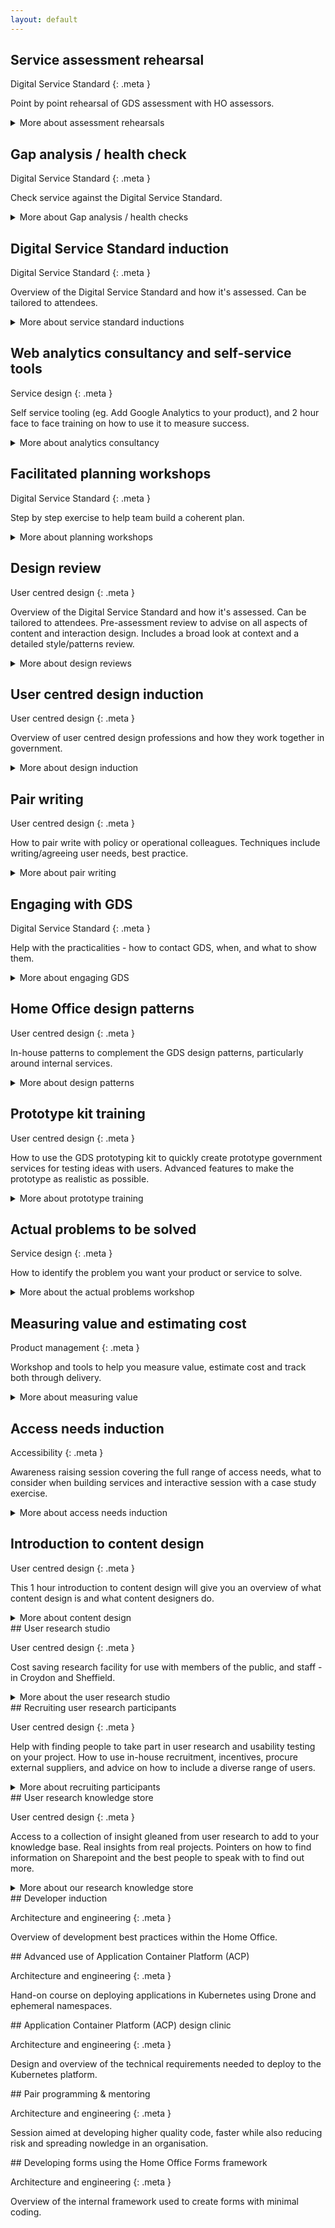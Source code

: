```yaml
---
layout: default
---
```


<div class="content" markdown="1">

## Service assessment rehearsal

Digital Service Standard
{: .meta }

Point by point rehearsal of GDS assessment with HO assessors.

<details>
  <summary><span class="summary">More about assessment rehearsals</span></summary>
  <div class="panel panel-border-narrow">
    <h3>Benefits:</h3>
    <ul class="list list-bullet">
      <li>reduce risk of failing or being unprepared for the GDS assessment</li>
      <li>identify any points where team may need to prepare more information</li>
    </ul>
    <h3>Outputs:</h3>
    <ul class="list list-bullet">
      <li>a written report with clear findings and recommendations</li>
      <li>feedback on the presentation</li>
    </ul>
    <div class="button-secondary"><a href="mailto:CentreOfExcellenceCentral@digital.homeoffice.gov.uk?subject=Book%20an%20assessment%20rehearsal">Book an assessment rehearsal</a></div>  
  </div>
</details>   

</div>




<div class="content" markdown="1">

## Gap analysis / health check

Digital Service Standard
{: .meta }

Check service against the Digital Service Standard.

<details>
  <summary><span class="summary">More about Gap analysis / health checks</span></summary>
  <div class="panel panel-border-narrow">
    <h3>Benefits:</h3>
    <ul class="list list-bullet">
      <li>understand where your service is against the standard, so we can offer the right support for future development</li>
    </ul>
    <h3>Outputs:</h3>
    <ul class="list list-bullet">
      <li>feedback at the end of the session, with follow up if needed</li>
    </ul>
    <div class="button-secondary"><a href="mailto:CentreOfExcellenceCentral@digital.homeoffice.gov.uk?subject=Book%20a%20analysis/healthcheck">Book a analysis/health check</a></div>
  </div>
</details>  

</div>



<div class="content" markdown="1">

## Digital Service Standard induction

Digital Service Standard
{: .meta }

Overview of the Digital Service Standard and how it's assessed. Can be tailored to attendees.

<details>
  <summary><span class="summary">More about service standard inductions</span></summary>
  <div class="panel panel-border-narrow">
    <h3>Benefits:</h3>
    <ul class="list list-bullet">
      <li>raise awareness of what the Digital Service Standard is and what it means for the team</li>
      <li>build understanding of how to build the right products in the right way, from the start</li>
    </ul>
    <h3>Outputs:</h3>
    <ul class="list list-bullet">
      <li>team gains basic understanding of the Digital Service Standard and how it's applied</li>
    </ul>
    <div class="button-secondary"><a href="mailto:CentreOfExcellenceCentral@digital.homeoffice.gov.uk?subject=Book%20a%20standards%induction">Book a standards induction</a></div>
  </div>
</details>

</div>




<div class="content" markdown="1">

## Web analytics consultancy and self-service tools

Service design
{: .meta }

Self service tooling (eg. Add Google Analytics to your product), and 2 hour face to face training on how to use it to measure success.

<details>
  <summary><span class="summary">More about analytics consultancy</span></summary>
  <div class="panel panel-border-narrow">
    <h3>Benefits:</h3>
    <ul class="list list-bullet">
      <li>learn to identify the right problem to solve and measure how your service is performing</li>
    </ul>
    <h3>Outputs:</h3>
    <ul class="list list-bullet">
      <li>identify the right analytics tools to use, and an initial set of things to help measure success</li>
    </ul>
    <div class="button-secondary"><a href="mailto:CentreOfExcellenceCentral@digital.homeoffice.gov.uk?subject=Book%20a%20analytics%20consultancy">Book a analytics consultancy</a></div>
  </div>
</details>

</div>




<div class="content" markdown="1">

## Facilitated planning workshops

Digital Service Standard
{: .meta }

Step by step exercise to help team build a coherent plan.

<details>
  <summary><span class="summary">More about planning workshops</span></summary>
  <div class="panel panel-border-narrow">
    <h3>Benefits:</h3>
    <ul class="list list-bullet">
      <li>ensure your plan is sound, achievable and understood by the team who will be delivering it</li>
    </ul>
    <h3>Outputs:</h3>
    <ul class="list list-bullet">
      <li>documented goals, success measurements, high level planning steps, risks and dependencies, agreed way of working</li>
      <li>plans more likely to meet deadlines and goals</li>
      <li>ongoing support from the centre of excellence for duration of the phase</li>
    </ul>
    <div class="button-secondary"><a href="mailto:CentreOfExcellenceCentral@digital.homeoffice.gov.uk?subject=Book%20a%20planning%20workshop">Book a planning workshop</a></div>
  </div>
</details>

</div>




<div class="content" markdown="1">

## Design review

User centred design
{: .meta }

Overview of the Digital Service Standard and how it's assessed. Can be tailored to attendees. Pre-assessment review to advise on all aspects of content and interaction design. Includes a broad look at context and a detailed style/patterns review.

<details>
  <summary><span class="summary">More about design reviews</span></summary>
  <div class="panel panel-border-narrow">
    <h3>Benefits:</h3>
    <ul class="list list-bullet">
      <li>design services that are more likely to meet points 12 and 13 of the Digital Service Standard</li>
    </ul>
    <h3>Outputs:</h3>
    <ul class="list list-bullet">
      <li>written review with clear recommendations</li>
    </ul>
    <div class="button-secondary"><a href="mailto:CentreOfExcellenceCentral@digital.homeoffice.gov.uk?subject=Book%20a%20design%20review">Book a design review</a></div>
  </div>
</details>

</div>




<div class="content" markdown="1">

## User centred design induction

User centred design
{: .meta }

Overview of user centred design professions and how they work together in government.

<details>
  <summary><span class="summary">More about design induction</span></summary>
  <div class="panel panel-border-narrow">
    <h3>Benefits:</h3>
    <ul class="list list-bullet">
      <li>help research and design people understand boundaries and overlap between roles</li>
    </ul>
    <h3>Outputs:</h3>
    <ul class="list list-bullet">
      <li>Consistent approach to user centred design</li>
    </ul>
    <div class="button-secondary"><a href="mailto:CentreOfExcellenceCentral@digital.homeoffice.gov.uk?subject=Book%20a%20design%20review">Book a design review</a></div>
  </div>
</details>

</div>




<div class="content" markdown="1">

## Pair writing

User centred design
{: .meta }

How to pair write with policy or operational colleagues. Techniques include writing/agreeing user needs, best practice.

<details>
  <summary><span class="summary">More about pair writing</span></summary>
  <div class="panel panel-border-narrow">
    <h3>Benefits:</h3>
    <ul class="list list-bullet">
      <li>content designers and subject matter experts agree user needs and content creation process from the start</li>
    </ul>
    <h3>Outputs:</h3>
    <ul class="list list-bullet">
      <li>understand how to write content that is both clear and legally accurate</li>
    </ul>
    <div class="button-secondary"><a href="mailto:CentreOfExcellenceCentral@digital.homeoffice.gov.uk?subject=Book%20a%20pair%20writing%20workshop">Book a pair writing workshop</a></div>
  </div>
</details>

</div>




<div class="content" markdown="1">

## Engaging with GDS

Digital Service Standard
{: .meta }

Help with the practicalities - how to contact GDS, when, and what to show them.

<details>
  <summary><span class="summary">More about engaging GDS</span></summary>
  <div class="panel panel-border-narrow">
    <h3>Benefits:</h3>
    <ul class="list list-bullet">
      <li>access GDS support, get approval to spend money on a digital project</li>
    </ul>
    <h3>Outputs:</h3>
    <ul class="list list-bullet">
      <li>output of next steps depends on the service</li>
    </ul>
    <div class="button-secondary"><a href="mailto:CentreOfExcellenceCentral@digital.homeoffice.gov.uk?subject=Book%20engaging%20with%20GDS">Book engaging with GDS review</a></div>
  </div>

</details>

</div>




<div class="content" markdown="1">

## Home Office design patterns

User centred design
{: .meta }

In-house patterns to complement the GDS design patterns, particularly around internal services.

<details>
  <summary><span class="summary">More about design patterns</span></summary>
  <div class="panel panel-border-narrow">
    <h3>Benefits:</h3>
    <ul class="list list-bullet">
      <li>in-house patterns to complement the GDS design patterns, particularly around internal services</li>
    </ul>
    <h3>Outputs:</h3>
    <ul class="list list-bullet">
      <li>quicker and cheaper to build services. Consistency across HO services</li>
    </ul>
    <div class="button-secondary"><a href="https://home-office-digital-patterns.herokuapp.com/">Our design patterns</a></div>
  </div>
</details>

</div>




<div class="content" markdown="1">

## Prototype kit training

User centred design
{: .meta }

How to use the GDS prototyping kit to quickly create prototype government services for testing ideas with users. Advanced features to make the prototype as realistic as possible.

<details>
  <summary><span class="summary">More about prototype training</span></summary>
  <div class="panel panel-border-narrow">
    <h3>Benefits:</h3>
    <ul class="list list-bullet">
      <li>the ability to test ideas with users quickly and to a high fidelity</li>
    </ul>
    <h3>Outputs:</h3>
    <ul class="list list-bullet">
      <li>how to use the GOV.UK kit</li>
    </ul>
    <div class="button-secondary"><a href="mailto:CentreOfExcellenceCentral@digital.homeoffice.gov.uk?subject=Book%20prototype%20kit%20training">Book prototype kit training</a></div>
  </div>
</details>

</div>




<div class="content" markdown="1">

## Actual problems to be solved

Service design
{: .meta }

How to identify the problem you want your product or service to solve.

<details>
  <summary><span class="summary">More about the actual problems workshop</span></summary>
  <div class="panel panel-border-narrow">
    <h3>Benefits:</h3>
    <ul class="list list-bullet">
      <li>better achieve policy intent and desired outcomes when we're going to spend money on services</li>
    </ul>
    <div class="button-secondary"><a href="mailto:CentreOfExcellenceCentral@digital.homeoffice.gov.uk?subject=Book%20actual%20problems%20workshop">Book an actual problems workshop</a></div>
  </div>

</details>

</div>




<div class="content" markdown="1">

## Measuring value and estimating cost

Product management
{: .meta }

Workshop and tools to help you measure value, estimate cost and track both through delivery.

<details>
  <summary><span class="summary">More about measuring value</span></summary>
  <div class="panel panel-border-narrow">
    <h3>Benefits:</h3>
    <ul class="list list-bullet">
      <li>ensures successful outcomes and effective reporting governance</li>
    </ul>
    <div class="button-secondary"><a href="mailto:CentreOfExcellenceCentral@digital.homeoffice.gov.uk?subject=Book%20a%20measuring%20values%20workshop">Book a measuring values workshop</a></div>
  </div>

</details>

</div>




<div class="content" markdown="1">

## Access needs induction

Accessibility
{: .meta }

Awareness raising session covering the full range of access needs, what to consider when building services and interactive session with a case study exercise.

<details>
  <summary><span class="summary">More about access needs induction</span></summary>
  <div class="panel panel-border-narrow">
    <h3>Benefits:</h3>
    <ul class="list list-bullet">
      <li>raise awareness of the legal requirements to build accessible services</li>
      <li>equip staff with the skills they need to meet obligations in the Equality Act</li>
    </ul>
    <div class="button-secondary"><a href="mailto:CentreOfExcellenceCentral@digital.homeoffice.gov.uk?subject=Place%20on%20access%20needs%20induction">Get a place on access needs induction</a></div>
  </div>
</details>

</div>

<div class="content" markdown="1">

## Introduction to content design

User centred design
{: .meta }

This 1 hour introduction to content design will give you an overview of what content design is and what content designers do.

<details>
  <summary><span class="summary">More about content design</span></summary>
  <div class="panel panel-border-narrow">
    <h3>Benefits:</h3>
    <ul class="list list-bullet">
      <li>understand how to get content right from the start, how to get the best from a content designer and the business benefits of getting it right</li>
    </ul>
    <h3>Outputs:</h3>
    <ul class="list list-bullet">
      <li>1 hour talk with hands on exercise. Covers user needs, minimum viable content, how people read, style and structure and writing content for transactional services</li>
    </ul>
    <div class="button-secondary"><a href="mailto:CentreOfExcellenceCentral@digital.homeoffice.gov.uk?subject=Content%20design%20introduction">Content design introduction</a></div>
  </div>
</details>

</div>

<div class="content" markdown="1">
## User research studio

User centred design
{: .meta }

Cost saving research facility for use with members of the public, and staff - in Croydon and Sheffield.

<details>
  <summary><span class="summary">More about the user research studio</span></summary>
  <div class="panel panel-border-narrow">
    <h3>Benefits:</h3>
    <ul class="list list-bullet">
      <li>free lab space and the opportunity to get the whole team involved in user research activity</li>
    </ul>
    <h3>Outputs:</h3>
    <ul class="list list-bullet">
      <li>observe how your users use your service, where your service is doing well and where it needs improving</li>
      <li>audio and video recordings of your research sessions will be shared on the day</li>
    </ul>
    <div class="button-secondary"><a href="mailto:researchservices@digital.homeoffice.gov.uk">Contact our research team to check availability and book</a></div>
  </div>
</details>

</div>

<div class="content" markdown="1">
## Recruiting user research participants

User centred design
{: .meta }

Help with finding people to take part in user research and usability testing on your project. How to use in-house recruitment,  incentives, procure external suppliers, and advice on how to include a diverse range of users.

<details>
  <summary><span class="summary">More about recruiting participants</span></summary>
  <div class="panel panel-border-narrow">
    <h3>Benefits:</h3>
    <ul class="list list-bullet">
      <li>recruiting people to take part in user research is hard - but you need to research with real people to pass the service assessment</li>
      <li>make use of our in-house team's knowledge and expertise to discuss recruitment routes and help guide you through the process</li>
    </ul>
    <h3>Outputs:</h3>
    <ul class="list list-bullet">
      <li>participants for user research</li>
      <li>networks and contacts you can approach</li>
      <li>datasets and research panels you can mine for participants</li>
    </ul>
    <div class="button-secondary"><a href="mailto:researchservices@digital.homeoffice.gov.uk">Contact our research team to book</a></div>
  </div>
</details>

</div>

<div class="content" markdown="1">
## User research knowledge store

User centred design
{: .meta }

Access to a collection of insight gleaned from user research to add to your knowledge base. Real insights from real projects. Pointers on how to find information on Sharepoint and the best people to speak with to find out more.

<details>
  <summary><span class="summary">More about our research knowledge store</span></summary>
  <div class="panel panel-border-narrow">
    <h3>Benefits:</h3>
    <ul class="list list-bullet">
      <li>save time and money</li>
      <li>avoid repeating the mistakes made by others and duplication</li>
      <li>build from the learnings of others researching the same topics and/or user base</li>
      <li>find out what is happening across the department and what learnings can add value to your project</li>
    </ul>
    <h3>Outputs:</h3>
    <ul class="list list-bullet">
      <li>a knowledge base to inform future research on your project</li>
    </ul>
    <div class="button-secondary"><a href="mailto:researchservices@digital.homeoffice.gov.uk">Contact our research team to book</a></div>
  </div>
</details>

</div>

<div class="content" markdown="1">
## Developer induction

Architecture and engineering
{: .meta }

Overview of development best practices within the Home Office.

</div>

<div class="content" markdown="1">
## Advanced use of Application Container Platform (ACP)

Architecture and engineering
{: .meta }

Hand-on course on deploying applications in Kubernetes using Drone and ephemeral namespaces.

</div>

<div class="content" markdown="1">
## Application Container Platform (ACP) design clinic

Architecture and engineering
{: .meta }

Design and overview of the technical requirements needed to deploy to the Kubernetes platform.

</div>

<div class="content" markdown="1">
## Pair programming & mentoring

Architecture and engineering
{: .meta }

Session aimed at developing higher quality code, faster while also reducing risk and spreading nowledge in an organisation.

</div>

<div class="content" markdown="1">
## Developing forms using the Home Office Forms framework

Architecture and engineering
{: .meta }

Overview of the internal framework used to create forms with minimal coding.
</div>
